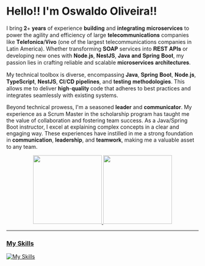 # Hello!! I'm Oswaldo Oliveira!!

I bring 𝟐+ 𝐲𝐞𝐚𝐫𝐬 of experience 𝐛𝐮𝐢𝐥𝐝𝐢𝐧𝐠 and 𝐢𝐧𝐭𝐞𝐠𝐫𝐚𝐭𝐢𝐧𝐠 𝐦𝐢𝐜𝐫𝐨𝐬𝐞𝐫𝐯𝐢𝐜𝐞𝐬 to power the agility and efficiency of large 𝐭𝐞𝐥𝐞𝐜𝐨𝐦𝐦𝐮𝐧𝐢𝐜𝐚𝐭𝐢𝐨𝐧𝐬 companies like 𝐓𝐞𝐥𝐞𝐟𝐨𝐧𝐢𝐜𝐚/𝐕𝐢𝐯𝐨 (one of the largest telecommunications companies in Latin America). Whether transforming 𝐒𝐎𝐀𝐏 services into 𝐑𝐄𝐒𝐓 𝐀𝐏𝐈𝐬 or developing new ones with 𝐍𝐨𝐝𝐞.𝐣𝐬, 𝐍𝐞𝐬𝐭𝐉𝐒, 𝐉𝐚𝐯𝐚 𝐚𝐧𝐝 𝐒𝐩𝐫𝐢𝐧𝐠 𝐁𝐨𝐨𝐭, my passion lies in crafting reliable and scalable 𝐦𝐢𝐜𝐫𝐨𝐬𝐞𝐫𝐯𝐢𝐜𝐞𝐬 𝐚𝐫𝐜𝐡𝐢𝐭𝐞𝐜𝐭𝐮𝐫𝐞𝐬.

My technical toolbox is diverse, encompassing 𝐉𝐚𝐯𝐚, 𝐒𝐩𝐫𝐢𝐧𝐠 𝐁𝐨𝐨𝐭, 𝐍𝐨𝐝𝐞.𝐣𝐬, 𝐓𝐲𝐩𝐞𝐒𝐜𝐫𝐢𝐩𝐭, 𝐍𝐞𝐬𝐭𝐉𝐒, 𝐂𝐈/𝐂𝐃 𝐩𝐢𝐩𝐞𝐥𝐢𝐧𝐞𝐬, and 𝐭𝐞𝐬𝐭𝐢𝐧𝐠 𝐦𝐞𝐭𝐡𝐨𝐝𝐨𝐥𝐨𝐠𝐢𝐞𝐬. This allows me to deliver 𝐡𝐢𝐠𝐡-𝐪𝐮𝐚𝐥𝐢𝐭𝐲 code that adheres to best practices and integrates seamlessly with existing systems.

Beyond technical prowess, I'm a seasoned 𝐥𝐞𝐚𝐝𝐞𝐫 and 𝐜𝐨𝐦𝐦𝐮𝐧𝐢𝐜𝐚𝐭𝐨𝐫. My experience as a Scrum Master in the scholarship program has taught me the value of collaboration and fostering team success. As a Java/Spring Boot instructor, I excel at explaining complex concepts in a clear and engaging way. These experiences have instilled in me a strong foundation in 𝐜𝐨𝐦𝐦𝐮𝐧𝐢𝐜𝐚𝐭𝐢𝐨𝐧, 𝐥𝐞𝐚𝐝𝐞𝐫𝐬𝐡𝐢𝐩, and 𝐭𝐞𝐚𝐦𝐰𝐨𝐫𝐤, making me a valuable asset to any team.

<div align="center">
  <a href="https://github.com/oswaldo-oliveira">
  <img height="180em" src="https://github-readme-stats.vercel.app/api?username=oswaldo-oliveira&show_icons=true&theme=calm&include_all_commits=true&count_private=true"/>
  <img height="180em" src="https://github-readme-stats.vercel.app/api/top-langs/?username=oswaldo-oliveira&layout=compact&langs_count=7&theme=calm"/>
</div>

---

### My Skills

[![My Skills](https://skillicons.dev/icons?i=nodejs,react,next,java,spring,nestjs,golang,docker,aws,azure)](https://skillicons.dev)
